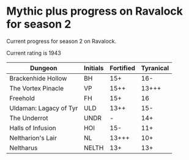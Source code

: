 # Mythic plus progress on Ravalock for season 2

Current progress for season 2 on Ravalock.

Current rating is 1943

| Dungeon                | Initials | Fortified | Tyranical |
| ---------------------- | -------- | --------- | --------- |
| Brackenhide Hollow     | BH       | 15+       | 16-       |
| The Vortex Pinacle     | VP       | 15++      | 13+++     |
| Freehold               | FH       | 15+       | 16        |
| Uldaman: Lagacy of Tyr | ULD      | 13++      | 15-       |
| The Underrot           | UNDR     | -         | 14+       |
| Halls of Infusion      | HOI      | 15-       | 11+       |
| Neltharion's Lair      | NL       | 13+++     | 10+       |
| Neltharus              | NELTH    | 13+       | 13+       |
